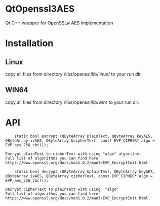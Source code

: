 # QtOpenssl3AES
Qt C++ wrapper for OpenSSL# AES implementation

#  Installation

## Linux

copy all files from directory /libs/openssl/lib/linux/ to your run dir.


## WIN64

copy all files from directory /libs/openssl/lib/win/ to your run dir.


# API

```
    static bool encrypt (QByteArray plainText, QByteArray keyAES, QByteArray ivAES, QByteArray &cipherText, const EVP_CIPHER* algo = EVP_aes_256_cbc());
``` 
    Encrypt plainText to cipherText with using "algo" algorithm.
    Full list of algorithms you can find here https://www.openssl.org/docs/man1.0.2/man3/EVP_EncryptInit.html
    
```    
    static bool decrypt (QByteArray &plainText, QByteArray keyAES, QByteArray ivAES, QByteArray cipherText, const EVP_CIPHER* algo = EVP_aes_256_cbc());
``` 
    Decrypt cipherText to plainText with using  "algo" 
    Full list of algorithms you can find here https://www.openssl.org/docs/man1.0.2/man3/EVP_EncryptInit.html

